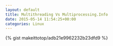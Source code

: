```yaml
---
layout: default                                                                                                              
title: Multithreading Vs Multiprocessing.Info                                                                                                                       
date: 2015-05-14 11:54:25+00:00                                                                                                                        
categories: Linux                                                                                                                
---                                                                                                                              
```


{% gist makeittotop/adb21e9962232b23dfd9 %}                                                                                                           

